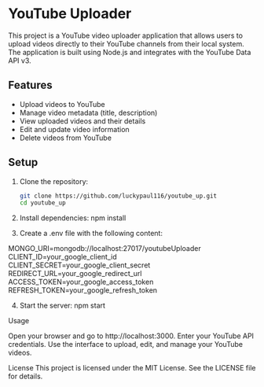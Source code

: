 # YouTube Uploader

This project is a YouTube video uploader application that allows users to upload videos directly to their YouTube channels from their local system. The application is built using Node.js and integrates with the YouTube Data API v3.

## Features

- Upload videos to YouTube
- Manage video metadata (title, description)
- View uploaded videos and their details
- Edit and update video information
- Delete videos from YouTube

## Setup

1. Clone the repository:
   ```sh
   git clone https://github.com/luckypaul116/youtube_up.git
   cd youtube_up
   
2. Install dependencies:
npm install

3. Create a .env file with the following content:

MONGO_URI=mongodb://localhost:27017/youtubeUploader
CLIENT_ID=your_google_client_id
CLIENT_SECRET=your_google_client_secret
REDIRECT_URL=your_google_redirect_url
ACCESS_TOKEN=your_google_access_token
REFRESH_TOKEN=your_google_refresh_token

4. Start the server:
npm start

Usage

Open your browser and go to http://localhost:3000.
Enter your YouTube API credentials.
Use the interface to upload, edit, and manage your YouTube videos.

License
This project is licensed under the MIT License. See the LICENSE file for details.
